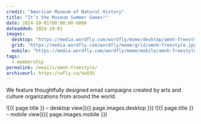 ```yaml
---
credit: "American Museum of Natural History"
title: "It’s the Museum Summer Games!"
date: 2024-10-01T00:00:00-0800
dateadded: 2024-10-01
images:
  desktop: "https://media.wordfly.com/wordfly/mome/desktop/amnh-freestyle.jpg"
  grid: "https://media.wordfly.com/wordfly/mome/grid/amnh-freestyle.jpg"
  mobile: "https://media.wordfly.com/wordfly/mome/mobile/amnh-freestyle.jpg"
tags:
  - membership
permalink: /emails/amnh-freestyle/
archiveurl: https://wfly.co/Vw93U
---
```

We feature thoughtfully designed email campaigns created by arts and culture organizations from around the world.

![{{ page.title }} – desktop view]({{ page.images.desktop }})
![{{ page.title }} – mobile view]({{ page.images.mobile }})
